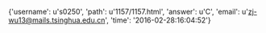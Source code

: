 {'username': u's0250', 'path': u'1157/1157.html', 'answer': u'C', 'email': u'zj-wu13@mails.tsinghua.edu.cn', 'time': '2016-02-28:16:04:52'}